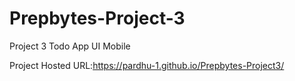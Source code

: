 # Prepbytes-Project-3
Project 3 Todo App UI Mobile

Project Hosted URL:https://pardhu-1.github.io/Prepbytes-Project3/
